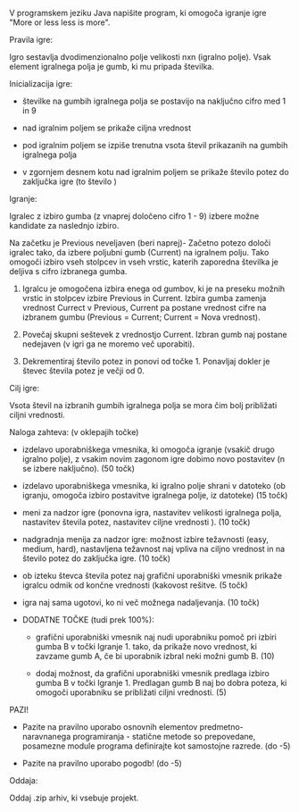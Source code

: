 V programskem jeziku Java napišite program, ki omogoča igranje igre "More or less less is more".

Pravila igre:

Igro sestavlja dvodimenzionalno polje velikosti nxn (igralno polje). Vsak element igralnega polja je gumb, ki mu pripada številka.

Inicializacija igre:

-  številke na gumbih igralnega polja se postavijo na naključno cifro med 1 in 9

-  nad igralnim poljem se prikaže ciljna vrednost

-  pod igralnim poljem se izpiše trenutna vsota števil prikazanih na gumbih igralnega polja

-  v zgornjem desnem kotu nad igralnim poljem se prikaže število potez do zaključka igre (to število )

Igranje:

Igralec z izbiro gumba (z vnaprej določeno cifro 1 - 9) izbere možne kandidate za naslednjo izbiro.

Na začetku je Previous neveljaven (beri naprej)- Začetno potezo določi igralec tako, da izbere poljubni gumb (Current) na igralnem polju. Tako omogoči izbiro vseh stolpcev in vseh vrstic, katerih zaporedna številka je deljiva s cifro izbranega gumba.

1. Igralcu je omogočena izbira enega od gumbov, ki je na preseku možnih vrstic in stolpcev izbire Previous in Current. Izbira gumba zamenja vrednost Currect v Previous, Current pa postane vrednost cifre na izbranem gumbu (Previous = Current; Current = Nova vrednost).

2. Povečaj skupni seštevek z vrednostjo Current. Izbran gumb naj postane nedejaven (v igri ga ne moremo več uporabiti).

3. Dekrementiraj število potez in ponovi od točke 1. Ponavljaj dokler je števec števila potez je večji od 0.

Cilj igre:

Vsota števil na izbranih gumbih igralnega polja se mora čim bolj približati ciljni vrednosti.

Naloga zahteva: (v oklepajih točke)

- izdelavo uporabniškega vmesnika, ki omogoča igranje (vsakič drugo igralno polje), z vsakim novim zagonom igre dobimo novo postavitev (n se izbere naključno). (50 točk)

- izdelavo uporabniškega vmesnika, ki igralno polje shrani v datoteko (ob igranju, omogoča izbiro postavitve igralnega polje, iz datoteke) (15 točk)

- meni za nadzor igre (ponovna igra, nastavitev velikosti igralnega polja, nastavitev števila potez, nastavitev ciljne vrednosti ). (10 točk)

- nadgradnja menija za nadzor igre: možnost izbire težavnosti (easy, medium, hard), nastavljena težavnost naj vpliva na ciljno vrednost in na število potez do zaključka igre. (10 točk)

- ob izteku števca števila potez naj grafični uporabniški vmesnik prikaže igralcu odmik od končne vrednosti (kakovost rešitve. (5 točk)

- igra naj sama ugotovi, ko ni več možnega nadaljevanja. (10 točk)

- DODATNE TOČKE (tudi prek 100%):

  - grafični uporabniški vmesnik naj nudi uporabniku pomoč pri izbiri gumba B v točki Igranje 1. tako, da prikaže novo vrednost, ki zavzame gumb A, če bi uporabnik izbral neki možni gumb B. (10)

  - dodaj možnost, da grafični uporabniški vmesnik predlaga izbiro gumba B v točki Igranje 1. Predlagan gumb B naj bo dobra poteza, ki omogoči uporabniku se približati ciljni vrednosti. (5)

PAZI!

- Pazite na pravilno uporabo osnovnih elementov predmetno-naravnanega programiranja - statične metode so prepovedane, posamezne module programa definirajte kot samostojne razrede. (do -5)

- Pazite na pravilno uporabo pogodb! (do -5)

Oddaja:

Oddaj .zip arhiv, ki vsebuje projekt.